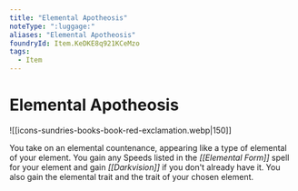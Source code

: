 ```yaml
---
title: "Elemental Apotheosis"
noteType: ":luggage:"
aliases: "Elemental Apotheosis"
foundryId: Item.KeDKE8q921KCeMzo
tags:
  - Item
---
```


# Elemental Apotheosis
![[icons-sundries-books-book-red-exclamation.webp|150]]

You take on an elemental countenance, appearing like a type of elemental of your element. You gain any Speeds listed in the _[[Elemental Form]]_ spell for your element and gain _[[Darkvision]]_ if you don't already have it. You also gain the elemental trait and the trait of your chosen element.
